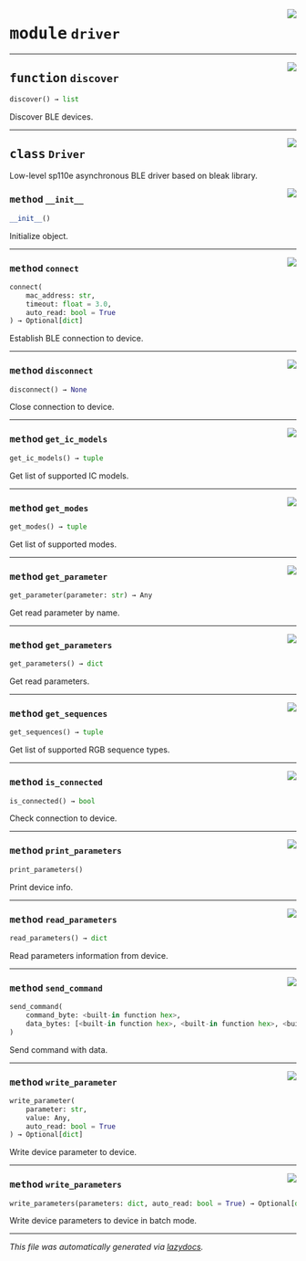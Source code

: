 <!-- markdownlint-disable -->

<a href="../sp110e/driver.py#L0"><img align="right" style="float:right;" src="https://img.shields.io/badge/-source-cccccc?style=flat-square"></a>

# <kbd>module</kbd> `driver`





---

<a href="../sp110e/driver.py#L7"><img align="right" style="float:right;" src="https://img.shields.io/badge/-source-cccccc?style=flat-square"></a>

## <kbd>function</kbd> `discover`

```python
discover() → list
```

Discover BLE devices. 


---

<a href="../sp110e/driver.py#L17"><img align="right" style="float:right;" src="https://img.shields.io/badge/-source-cccccc?style=flat-square"></a>

## <kbd>class</kbd> `Driver`
Low-level sp110e asynchronous BLE driver based on bleak library. 

<a href="../sp110e/driver.py#L30"><img align="right" style="float:right;" src="https://img.shields.io/badge/-source-cccccc?style=flat-square"></a>

### <kbd>method</kbd> `__init__`

```python
__init__()
```

Initialize object. 




---

<a href="../sp110e/driver.py#L34"><img align="right" style="float:right;" src="https://img.shields.io/badge/-source-cccccc?style=flat-square"></a>

### <kbd>method</kbd> `connect`

```python
connect(
    mac_address: str,
    timeout: float = 3.0,
    auto_read: bool = True
) → Optional[dict]
```

Establish BLE connection to device. 

---

<a href="../sp110e/driver.py#L47"><img align="right" style="float:right;" src="https://img.shields.io/badge/-source-cccccc?style=flat-square"></a>

### <kbd>method</kbd> `disconnect`

```python
disconnect() → None
```

Close connection to device. 

---

<a href="../sp110e/driver.py#L134"><img align="right" style="float:right;" src="https://img.shields.io/badge/-source-cccccc?style=flat-square"></a>

### <kbd>method</kbd> `get_ic_models`

```python
get_ic_models() → tuple
```

Get list of supported IC models. 

---

<a href="../sp110e/driver.py#L138"><img align="right" style="float:right;" src="https://img.shields.io/badge/-source-cccccc?style=flat-square"></a>

### <kbd>method</kbd> `get_modes`

```python
get_modes() → tuple
```

Get list of supported modes. 

---

<a href="../sp110e/driver.py#L122"><img align="right" style="float:right;" src="https://img.shields.io/badge/-source-cccccc?style=flat-square"></a>

### <kbd>method</kbd> `get_parameter`

```python
get_parameter(parameter: str) → Any
```

Get read parameter by name. 

---

<a href="../sp110e/driver.py#L126"><img align="right" style="float:right;" src="https://img.shields.io/badge/-source-cccccc?style=flat-square"></a>

### <kbd>method</kbd> `get_parameters`

```python
get_parameters() → dict
```

Get read parameters. 

---

<a href="../sp110e/driver.py#L130"><img align="right" style="float:right;" src="https://img.shields.io/badge/-source-cccccc?style=flat-square"></a>

### <kbd>method</kbd> `get_sequences`

```python
get_sequences() → tuple
```

Get list of supported RGB sequence types. 

---

<a href="../sp110e/driver.py#L51"><img align="right" style="float:right;" src="https://img.shields.io/badge/-source-cccccc?style=flat-square"></a>

### <kbd>method</kbd> `is_connected`

```python
is_connected() → bool
```

Check connection to device. 

---

<a href="../sp110e/driver.py#L142"><img align="right" style="float:right;" src="https://img.shields.io/badge/-source-cccccc?style=flat-square"></a>

### <kbd>method</kbd> `print_parameters`

```python
print_parameters()
```

Print device info. 

---

<a href="../sp110e/driver.py#L65"><img align="right" style="float:right;" src="https://img.shields.io/badge/-source-cccccc?style=flat-square"></a>

### <kbd>method</kbd> `read_parameters`

```python
read_parameters() → dict
```

Read parameters information from device. 

---

<a href="../sp110e/driver.py#L58"><img align="right" style="float:right;" src="https://img.shields.io/badge/-source-cccccc?style=flat-square"></a>

### <kbd>method</kbd> `send_command`

```python
send_command(
    command_byte: <built-in function hex>,
    data_bytes: [<built-in function hex>, <built-in function hex>, <built-in function hex>] = (0, 0, 0)
)
```

Send command with data. 

---

<a href="../sp110e/driver.py#L73"><img align="right" style="float:right;" src="https://img.shields.io/badge/-source-cccccc?style=flat-square"></a>

### <kbd>method</kbd> `write_parameter`

```python
write_parameter(
    parameter: str,
    value: Any,
    auto_read: bool = True
) → Optional[dict]
```

Write device parameter to device. 

---

<a href="../sp110e/driver.py#L113"><img align="right" style="float:right;" src="https://img.shields.io/badge/-source-cccccc?style=flat-square"></a>

### <kbd>method</kbd> `write_parameters`

```python
write_parameters(parameters: dict, auto_read: bool = True) → Optional[dict]
```

Write device parameters to device in batch mode. 




---

_This file was automatically generated via [lazydocs](https://github.com/ml-tooling/lazydocs)._
